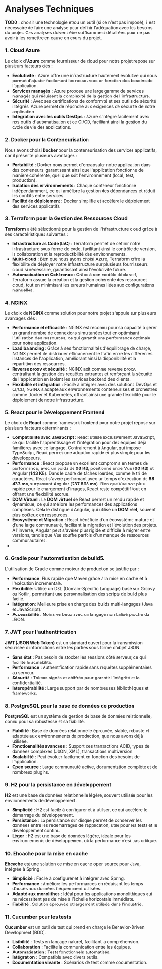 # Analyses Techniques

**TODO** : choisir une technologie et/ou un outil (si ce
n’est pas imposé), il est nécessaire de faire une analyse pour définir
l’adéquation avec les besoins du projet. Ces analyses doivent être
suffisamment détaillées pour ne pas avoir à les remettre en cause en cours
du projet. 

### 1. Cloud Azure
Le choix d'**Azure** comme fournisseur de cloud pour notre projet repose sur plusieurs facteurs clés :
- **Évolutivité** : Azure offre une infrastructure hautement évolutive qui nous permet d'ajuster facilement les ressources en fonction des besoins de l'application.
- **Services managés** : Azure propose une large gamme de services managés qui réduisent la complexité de la gestion de l'infrastructure.
- **Sécurité** : Avec ses certifications de conformité et ses outils de sécurité intégrés, Azure permet de répondre aux exigences de sécurité de notre application.
- **Intégration avec les outils DevOps** : Azure s'intègre facilement avec nos outils d'automatisation et de CI/CD, facilitant ainsi la gestion du cycle de vie des applications.

### 2. Docker pour la Conteneurisation
Nous avons choisi **Docker** pour la conteneurisation des services applicatifs, car il présente plusieurs avantages :
- **Portabilité** : Docker nous permet d'encapsuler notre application dans des conteneurs, garantissant ainsi que l'application fonctionne de manière cohérente, quel que soit l'environnement (local, test, production).
- **Isolation des environnements** : Chaque conteneur fonctionne indépendamment, ce qui améliore la gestion des dépendances et réduit les conflits entre services.
- **Facilité de déploiement** : Docker simplifie et accélère le déploiement des services applicatifs.

### 3. Terraform pour la Gestion des Ressources Cloud
**Terraform** a été sélectionné pour la gestion de l'infrastructure cloud grâce à ses caractéristiques suivantes :
- **Infrastructure as Code (IaC)** : Terraform permet de définir notre infrastructure sous forme de code, facilitant ainsi le contrôle de version, la collaboration et la reproductibilité des environnements.
- **Multi-cloud** : Bien que nous ayons choisi Azure, Terraform offre la flexibilité de déployer notre infrastructure sur plusieurs fournisseurs cloud si nécessaire, garantissant ainsi l'évolutivité future.
- **Automatisation et Cohérence** : Grâce à son modèle déclaratif, Terraform assure la création et la gestion cohérente des ressources cloud, tout en minimisant les erreurs humaines liées aux configurations manuelles.

### 4. NGINX
Le choix de **NGINX** comme solution pour notre projet s'appuie sur plusieurs avantages clés :
- **Performance et efficacité** : NGINX est reconnu pour sa capacité à gérer un grand nombre de connexions simultanées tout en optimisant l'utilisation des ressources, ce qui garantit une performance optimale pour notre application.
- **Load balancing** : Grâce à ses fonctionnalités d'équilibrage de charge, NGINX permet de distribuer efficacement le trafic entre les différentes instances de l'application, améliorant ainsi la disponibilité et la répartition des ressources.
- **Reverse proxy et sécurité** : NGINX agit comme reverse proxy, centralisant la gestion des requêtes entrantes et renforçant la sécurité de l'application en isolant les services backend des clients.
- **Flexibilité et intégration** : Facile à intégrer avec des solutions DevOps et CI/CD, NGINX s'adapte aux environnements conteneurisés et orchestrés comme Docker et Kubernetes, offrant ainsi une grande flexibilité pour le déploiement de notre infrastructure.

### 5. React pour le Développement Frontend
Le choix de **React** comme framework frontend pour notre projet repose sur plusieurs facteurs déterminants :
- **Compatibilité avec JavaScript** : React utilise exclusivement JavaScript, ce qui facilite l'apprentissage et l'intégration pour des équipes déjà familières avec ce langage. Contrairement à Angular, qui impose TypeScript, React permet une adoption rapide et plus simple pour les développeurs.
- **Performance** : React propose un excellent compromis en termes de performance, avec un poids de **98 KB**, positionné entre Vue (**60 KB**) et Angular (**143 KB**). Dans le cadre de tâches lourdes, comme le tri de caractères, React s'avère performant avec un temps d'exécution de **88 433 ms**, surpassant Angular (**237 868 ms**). Bien que Vue soit plus rapide pour le chargement d'images, React reste compétitif tout en offrant une flexibilité accrue.
- **DOM Virtuel** : Le **DOM virtuel** de React permet un rendu rapide et dynamique, ce qui améliore les performances des applications complexes. Cela le distingue d'Angular, qui utilise un **DOM réel**, souvent plus coûteux en ressources.
- **Écosystème et Migration** : React bénéficie d'un écosystème mature et d'une large communauté, facilitant la migration et l'évolution des projets. À l'inverse, Angular peut s'avérer plus rigide et difficile à migrer entre versions, tandis que Vue souffre parfois d'un manque de ressources communautaires.
- 
### 6. Gradle pour l'automatisation de build5.

L'utilisation de Gradle comme moteur de production se justifie par :

- **Performance**: Plus rapide que Maven grâce à la mise en cache et à l'exécution incrémentale.
- **Flexibilité**: Utilise un DSL (Domain-Specific Language) basé sur Groovy ou Kotlin, permettant une personnalisation des scripts de build plus facile.
- **Intégration**: Meilleure prise en charge des builds multi-langages (Java et JavaScript).
- **Accessibilité** : Moins verbeux avec un langage non balisé proche du JSON.
    
### 7. **JWT pour l'authentification**
**JWT (JSON Web Token)** est un standard ouvert pour la transmission sécurisée d'informations entre les parties sous forme d'objet JSON.
- **Sans état** : Pas besoin de stocker les sessions côté serveur, ce qui facilite la scalabilité.
- **Performance** : Authentification rapide sans requêtes supplémentaires au serveur.
- **Sécurité** : Tokens signés et chiffrés pour garantir l’intégrité et la confidentialité.
- **Interopérabilité** : Large support par de nombreuses bibliothèques et frameworks.

### 8. **PostgreSQL pour la base de données de production**
**PostgreSQL** est un système de gestion de base de données relationnelle, connu pour sa robustesse et sa fiabilité.
- **Fiabilité** : Base de données relationnelle éprouvée, stable, robuste et adaptée aux environnements de production, que nous avons déjà utilisée.
- **Fonctionnalités avancées** : Support des transactions ACID, types de données complexes (JSON, XML), transactions multiversion.
- **Scalabilité** : Peut évoluer facilement en fonction des besoins de l'application.
- **Open source** : Large communauté active, documentation complète et de nombreux plugins.

### 9. **H2 pour la persistance en développement**
**H2** est une base de données relationnelle légère, souvent utilisée pour les environnements de développement.
- **Simplicité** : H2 est facile à configurer et à utiliser, ce qui accélère le démarrage du développement.
- **Persistance** : La persistance sur disque permet de conserver les données entre les redémarrages de l’application, utile pour les tests et le développement continu.
- **Léger** : H2 est une base de données légère, idéale pour les environnements de développement où la performance n’est pas critique.

### 10. **Ehcache pour la mise en cache**
**Ehcache** est une solution de mise en cache open source pour Java, intégrée à Spring.
- **Simplicité** : Facile à configurer et à intégrer avec Spring.
- **Performance** : Améliore les performances en réduisant les temps d’accès aux données fréquemment utilisées.
- **Adapté aux monolithes** : Idéal pour les applications monolithiques qui ne nécessitent pas de mise à l’échelle horizontale immédiate.
- **Fiabilité** : Solution éprouvée et largement utilisée dans l’industrie.

### 11. **Cucumber pour les tests**
**Cucumber** est un outil de test qui prend en charge le Behavior-Driven Development (BDD).
- **Lisibilité** : Tests en langage naturel, facilitant la compréhension.
- **Collaboration** : Facilite la communication entre les équipes.
- **Automatisation** : Tests fonctionnels automatisés.
- **Intégration** : Compatible avec divers outils.
- **Documentation vivante** : Scénarios de test comme documentation.

